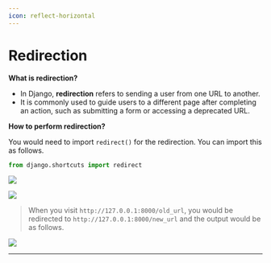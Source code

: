 ```yaml
---
icon: reflect-horizontal
---
```


# Redirection

**What is redirection?**

* In Django, **redirection** refers to sending a user from one URL to another.
* It is commonly used to guide users to a different page after completing an action, such as submitting a form or accessing a deprecated URL.

**How to perform redirection?**

You would need to import `redirect()` for the redirection. You can import this as follows.

```python
from django.shortcuts import redirect
```

![](https://i.imgur.com/W9Y2dRT.png)

![](https://i.imgur.com/mD6TgtO.png)

> When you visit `http://127.0.0.1:8000/old_url`, you would be redirected to `http://127.0.0.1:8000/new_url` and the output would be as follows.

![](https://i.imgur.com/sViCzRm.png)

***
